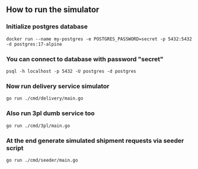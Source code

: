 ## How to run the simulator

### Initialize postgres database
```
docker run --name my-postgres -e POSTGRES_PASSWORD=secret -p 5432:5432 -d postgres:17-alpine
```

### You can connect to database with password "secret"
```
psql -h localhost -p 5432 -U postgres -d postgres
```

### Now run delivery service simulator
```
go run ./cmd/delivery/main.go
```

### Also run 3pl dumb service too
```
go run ./cmd/3pl/main.go
```

### At the end generate simulated shipment requests via seeder script
```
go run ./cmd/seeder/main.go
```